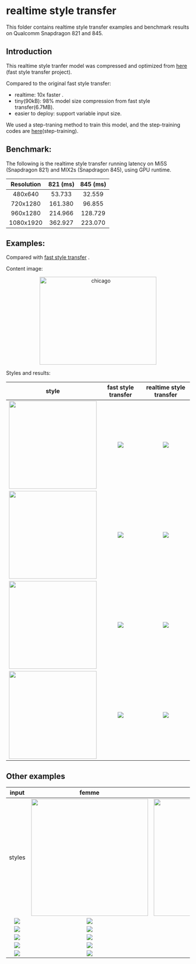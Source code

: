 realtime style transfer
=====

This folder contains realtime style transfer examples and benchmark results on Qualcomm Snapdragon 821 and 845.

Introduction
---
This realtime style tranfer model was compressed and optimized from [here](https://github.com/lengstrom/fast-style-transfer) (fast style transfer project). 

Compared to the original fast style transfer:

- realtime: 10x faster .
- tiny(90kB): 98% model size compression from fast style transfer(6.7MB).
- easier to deploy: support variable input size.

We used a step-traning method to train this model,  and the step-training codes are [here](https://github.com/TonyMou/fast-style-transfer/tree/support-step-training)(step-training).


Benchmark:
---
The following is the realtime style transfer running latency on Mi5S (Snapdragon 821) and MIX2s (Snapdragon 845), using GPU runtime.
 
| Resolution  | 821 (ms) | 845 (ms)|
| :--------: | :----------: | :------------: |
| 480x640   | 53.733    | 32.559      |
| 720x1280   | 161.380  | 96.855      |
| 960x1280   | 214.966  | 128.729     |
| 1080x1920  | 362.927  | 223.070     |




## Examples:

Compared with [fast style transfer](https://github.com/lengstrom/fast-style-transfer) .


Content image:
<div  align="center">
<img src="imgs/inputs/chicago.jpg" width = "320" height = "240" alt="chicago" />
</div>

Styles and results:

| style | fast style transfer | realtime style transfer |
| :---: | :----: | :----: |
|<img src="imgs/styles/la_muse.jpg" height="240" >  | <img src="imgs/tf-results/chicago_la_muse.jpg"> | ![](imgs/results/la_muse/chicago.jpg)|
|<img src="imgs/styles/wave.jpg" height="240" >  | ![](imgs/tf-results/chicago_wave.jpg)| ![](imgs/results/wave/chicago.jpg)  |
| <img src="imgs/styles/the_scream.jpg" height="240" >  | ![](imgs/tf-results/chicago_scream.jpg)|  ![](imgs/results/scream/chicago.jpg)  |
| <img src="imgs/styles/udnie.jpg" height="240" > | ![](imgs/tf-results/chicago_udnie.jpg)|  ![](imgs/results/udnie/chicago.jpg)  |


## Other examples 

 
| input | femme | udnie | wave | wreck | la_muse | scream |
| :---: | :---: | :---: | :--: | :---: | :-----: | :----: |
| styles | <img src="imgs/styles/femme.jpg" width="320"> | <img src="imgs/styles/udnie.jpg" width="320"> | <img src="imgs/styles/wave.jpg" width="320"> | <img src="imgs/styles/the_shipwreck_of_the_minotaur.jpg" width="320"> | <img src="imgs/styles/la_muse.jpg" width="320"> | <img src="imgs/styles/the_scream.jpg" width="320"> |
| ![](imgs/inputs/areuok.jpg) | ![](imgs/results/femme/areuok.jpg) | ![](imgs/results/udnie/areuok.jpg) | ![](imgs/results/wave/areuok.jpg) | ![](imgs/results/wreck/areuok.jpg) | ![](imgs/results/la_muse/areuok.jpg) | ![](imgs/results/scream/areuok.jpg) |
| ![](imgs/inputs/model1.jpg) | ![](imgs/results/femme/girl1.jpg) |![](imgs/results/udnie/girl1.jpg) |![](imgs/results/wave/girl1.jpg) |![](imgs/results/wreck/girl1.jpg) |![](imgs/results/la_muse/girl1.jpg) |![](imgs/results/scream/girl1.jpg) |
| ![](imgs/inputs/model2.jpg) | ![](imgs/results/femme/girl2.jpg) | ![](imgs/results/udnie/girl2.jpg) | ![](imgs/results/wave/girl2.jpg) | ![](imgs/results/wreck/girl2.jpg) | ![](imgs/results/la_muse/girl2.jpg) | ![](imgs/results/scream/girl2.jpg) | 
| ![](imgs/inputs/Louvre.jpg) | ![](imgs/results/femme/Louvre.jpg) | ![](imgs/results/udnie/Louvre.jpg) | ![](imgs/results/wave/Louvre.jpg) | ![](imgs/results/wreck/Louvre.jpg)  | ![](imgs/results/la_muse/Louvre.jpg)  | ![](imgs/results/scream/Louvre.jpg)  |
| ![](imgs/inputs/mi-office.jpg) | ![](imgs/results/femme/mi-office.jpg) | ![](imgs/results/udnie/mi-office.jpg) | ![](imgs/results/wave/mi-office.jpg) | ![](imgs/results/wreck/mi-office.jpg)  | ![](imgs/results/la_muse/mi-office.jpg)  | ![](imgs/results/scream/mi-office.jpg)  |

<!--
 | input | femme| udnie | wave | wreck | la_muse | scream |
 | :---:  | :---:  | :---: | :---: | :---: | :---: |
 |input  | ![](inputs/areuok.jpg) |   ![](inputs/model1.jpg) | ![](inputs/model2.jpg) |   ![](inputs/Louvre.jpg) |   ![](inputs/mi-office.jpg) |
 | <img src="styles/femme.jpg" width="320" >  | ![](results/femme/areuok.jpg) |  ![](results/femme/girl1.jpg) |![](results/femme/girl2.jpg) |![](results/femme/Louvre.jpg)  |![](results/femme/mi-office.jpg)  | 
 |<img src="styles/udnie.jpg" width="320" > | ![](results/udnie/areuok.jpg) |![](results/udnie/girl1.jpg) | ![](results/udnie/girl2.jpg) | ![](results/udnie/Louvre.jpg)  |![](results/udnie/mi-office.jpg)  |
 | <img src="styles/wave.jpg" width="320" > | ![](results/wave/areuok.jpg) |![](results/wave/girl1.jpg) |![](results/wave/girl2.jpg) |![](results/wave/Louvre.jpg)  |  ![](results/wave/mi-office.jpg)  |
 |<img src="styles/the_shipwreck_of_the_minotaur.jpg" width="320"> | ![](results/wreck/areuok.jpg) |![](results/wreck/girl1.jpg) |![](results/wreck/girl2.jpg) |  ![](results/wreck/Louvre.jpg)  |  ![](results/wreck/mi-office.jpg) |
 |<img src="styles/la_muse.jpg" width="320" > | ![](results/la_muse/areuok.jpg) | ![](results/la_muse/girl1.jpg) |  ![](results/la_muse/girl2.jpg) | ![](results/la_muse/Louvre.jpg)  |![](results/la_muse/mi-office.jpg)  | 
 | <img src="styles/the_scream.jpg" width="320" >|![](results/scream/areuok.jpg) |![](results/scream/girl1.jpg) |![](results/scream/girl2.jpg) | ![](results/scream/Louvre.jpg)  |![](results/scream/mi-office.jpg)  |

-->
<!--

  Udnie Style:
  <div  align="center">
  <img src="styles/udnie.jpg" width = "256" height = "256" alt="udnie" />
  </div>

 | input | output| 
 | :---:  | :---:  |
| ![areuok](inputs/areuok.jpg)  | ![](results/udnie/areuok.jpg)|
|  ![](inputs/model1.jpg) |  ![](results/udnie/girl1.jpg) |
|  ![](inputs/model2.jpg)| ![](results/udnie/girl2.jpg) |
|  ![](inputs/Louvre.jpg)| ![](results/udnie/Louvre.jpg)  |
|  ![](inputs/mi-office.jpg)| ![](results/udnie/mi-office.jpg)  |


Shipwreck Style:
<div  align="center">
<img src="styles/the_shipwreck_of_the_minotaur.jpg" width = "256" height = "256" alt="wreck" />
</div>

 | input | output| 
 | :---:  | :---:  |
| ![areuok](inputs/areuok.jpg)  | ![](results/wreck/areuok.jpg)|
|  ![](inputs/model1.jpg) |  ![](results/wreck/girl1.jpg) |
|  ![](inputs/model2.jpg)| ![](results/wreck/girl2.jpg) |
|  ![](inputs/Louvre.jpg)| ![](results/wreck/Louvre.jpg)  |
|  ![](inputs/mi-office.jpg)| ![](results/wreck/mi-office.jpg)  |


Wave Style:
<div  align="center">
<img src="styles/wave.jpg" width = "464" height = "257" alt="wave" />
</div>

 | input | output| 
 | :---:  | :---:  |
| ![areuok](inputs/areuok.jpg)  | ![](results/wave/areuok.jpg)|
|  ![](inputs/model1.jpg) |  ![](results/wave/girl1.jpg) |
|  ![](inputs/model2.jpg)| ![](results/wave/girl2.jpg) |
|  ![](inputs/Louvre.jpg)| ![](results/wave/Louvre.jpg)  |
|  ![](inputs/mi-office.jpg)| ![](results/wave/mi-office.jpg)  |


la muse Style:
<div  align="center">
<img src="styles/la_muse.jpg" width = "256" height = "256" alt="wave" />
</div>

 | input | output| 
 | :---:  | :---:  |
| ![areuok](inputs/areuok.jpg)  | ![](results/la_muse/areuok.jpg)|
|  ![](inputs/model1.jpg) |  ![](results/la_muse/girl1.jpg) |
|  ![](inputs/model2.jpg)| ![](results/la_muse/girl2.jpg) |
|  ![](inputs/Louvre.jpg)| ![](results/la_muse/Louvre.jpg)  |
|  ![](inputs/mi-office.jpg)| ![](results/la_muse/mi-office.jpg)  |


Scream Style:
<div  align="center">
<img src="styles/the_scream.jpg" width = "256" height = "256" alt="scream" />
</div>

 | input | output| 
 | :---:  | :---:  |
| ![areuok](inputs/areuok.jpg)  | ![](results/scream/areuok.jpg)|
|  ![](inputs/model1.jpg) |  ![](results/scream/girl1.jpg) |
|  ![](inputs/model2.jpg)| ![](results/scream/girl2.jpg) |
|  ![](inputs/Louvre.jpg)| ![](results/scream/Louvre.jpg)  |
|  ![](inputs/mi-office.jpg)| ![](results/scream/mi-office.jpg)  |
-->
